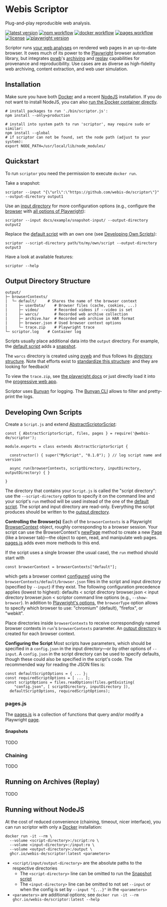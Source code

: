 Webis Scriptor
==============
Plug-and-play reproducible web analysis.

[![latest version](https://img.shields.io/github/v/tag/webis-de/scriptor?label=latest&sort=semver)](https://github.com/webis-de/scriptor)
[![npm workflow](https://img.shields.io/github/workflow/status/webis-de/scriptor/Publish%20to%20NPM?label=nodejs)](https://www.npmjs.com/package/@webis-de/scriptor)
[![docker workflow](https://img.shields.io/github/workflow/status/webis-de/scriptor/Publish%20to%20GitHub%20Packages?label=docker)](https://github.com/webis-de/scriptor/pkgs/container/scriptor)
[![pages workflow](https://img.shields.io/github/workflow/status/webis-de/scriptor/pages-build-deployment?label=api%20docs)](https://webis.de/scriptor)
[![license](https://img.shields.io/github/license/webis-de/scriptor)](https://github.com/webis-de/scriptor/blob/main/LICENSE)
[![playwright version](https://img.shields.io/github/package-json/dependency-version/webis-de/scriptor/dev/playwright)](https://playwright.dev/)

Scriptor runs [your web analyses](#developing-own-scripts) on rendered web pages in an up-to-date browser. It owes much of its power to the [Playwright](https://playwright.dev/) browser automation library, but integrates [pywb](https://github.com/webrecorder/pywb)'s [archiving](#output-directory-structure) and [replay](#running-on-archives-replay) capabilities for provenance and reproducibility. Use cases are as diverse as high-fidelity web archiving, content extraction, and web user simulation.



Installation
------------
Make sure you have both [Docker](https://docs.docker.com/get-docker/) and a recent [NodeJS](https://nodejs.dev/learn/how-to-install-nodejs) installation. If you do not want to install NodeJS, you can also [run the Docker container directly](#running-without-nodejs).
```
# install packages to run './bin/scriptor.js':
npm install --only=production

# install into system path to run 'scriptor', may require sudo or similar:
npm install --global
# if scriptor can not be found, set the node path (adjust to your system):
export NODE_PATH=/usr/local/lib/node_modules/
```



Quickstart
----------
To run `scriptor` you need the permission to execute `docker run`.

Take a snapshot:
```
scriptor --input "{\"url\":\"https://github.com/webis-de/scriptor\"}" --output-directory output1
```

Use an [input directory](https://github.com/webis-de/scriptor/tree/main/docs/example/snapshot-input) for more configuration options (e.g., configure the [browser](https://github.com/webis-de/scriptor/blob/main/docs/example/snapshot-input/browserContexts/default/browser.json) with [all options of Playwright](https://playwright.dev/docs/api/class-browsertype#browser-type-launch-persistent-context)):
```
scriptor --input docs/example/snapshot-input/ --output-directory output2
```

Replace the [default script](https://github.com/webis-de/scriptor/blob/main/scripts/Snapshot-0.1.0/Script.js) with an own one (see [Developing Own Scripts](#developing-own-scripts)):
```
scriptor --script-directory path/to/my/own/script --output-directory output3
```

Have a look at available features:
```
scriptor --help
```



Output Directory Structure
--------------------------
```
output/
├─ browserContexts/
|  └─ default/     # Shares the name of the browser context
|     ├─ userData/    # Browser files (cache, cookies, ...)
|     ├─ video/       # Recorded videos if --video is set
|     ├─ warcs/       # Recorded web archive collection
|     ├─ archive.har  # Recorded web archive in HAR format
|     ├─ browser.json # Used browser context options
|     └─ trace.zip    # Playwright trace
└─ scriptor.log    # Container log
```
Scripts usually place additional data into the `output` directory. For example, the [default script](https://github.com/webis-de/scriptor/blob/main/scripts/Snapshot-0.1.0/Script.js) adds a [snapshot](#snapshots).

The `warcs` directory is created using [pywb](https://github.com/webrecorder/pywb) and thus follows its [directory structure](https://pywb.readthedocs.io/en/latest/manual/configuring.html#directory-structure). Note that efforts exist to [standardize this structure](https://github.com/webrecorder/wacz-spec): and they are looking for feedback!

To view the `trace.zip`, see [the playwright docs](https://playwright.dev/docs/trace-viewer#viewing-the-trace) or just directly load it into the [progressive web app](https://trace.playwright.dev/).

Scriptor uses [Bunyan](https://github.com/trentm/node-bunyan) for logging. The [Bunyan CLI](https://github.com/trentm/node-bunyan#cli-usage) allows to filter and pretty-print the logs.



Developing Own Scripts
----------------------
Create a `Script.js` and extend [AbstractScriptorScript](https://github.com/webis-de/scriptor/blob/main/lib/AbstractScriptorScript.js):
```
const { AbstractScriptorScript, files, pages } = require('@webis-de/scriptor');

module.exports = class extends AbstractScriptorScript {

  constructor() { super("MyScript", "0.1.0"); } // log script name and version
  
  async run(browserContexts, scriptDirectory, inputDirectory, outputDirectory) { }

}
```
The directory that contains your `Script.js` is called the "script directory": use the `--script-directory` option to specify it on the command line and your script's `run` method will be used instead of the one of the [default script](https://github.com/webis-de/scriptor/blob/main/scripts/Snapshot-0.1.0/Script.js). The script and input directory are read-only. Everything the script produces should be written to the [output directory](#output-directory-structure).

**Controlling the Browser(s)**
Each of the `browserContexts` is a Playwright [BrowserContext](https://playwright.dev/docs/api/class-browsercontext) object, roughly corresponding to a browser session. Your script can use the BrowserContext's [newPage](https://playwright.dev/docs/api/class-browsercontext#browser-context-new-page) method to create a new [Page](https://playwright.dev/docs/api/class-page) (like a browser tab)—the object to open, read, and manipulate web pages. [pages.js](#pagesjs) adds even more methods to this end.

If the script uses a single browser (the usual case), the `run` method should start with
```
const browserContext = browserContexts["default"];
```
which gets a browser context [configured](https://playwright.dev/docs/api/class-browsertype#browser-type-launch-persistent-context) using the `browserContexts/default/browser.json` files in the script and input directory (specified by `--input`) if they exist. The following configuration precedence applies (lowest to highest): defaults < script directory browser.json < input directory browser.json < scriptor command line options (e.g., `--show-browser`). In addition to [Playwright's options](https://playwright.dev/docs/api/class-browsertype#browser-type-launch-persistent-context), the `browserType` option allows to specify which browser to use: "chromium" (default), "firefox", or "webkit".

Place directories inside `browserContexts` to receive correspondingly named browser contexts in `run`'s `browserContexts` parameter. An [output directory](#output-directory-structure) is created for each browser context.

**Configuring the Script**
Most scripts have parameters, which should be specified in a `config.json` in the input directory—or by other options of `--input`. A `config.json` in the script directory can be used to specify defaults, though these could also be specified in the script's code. The recommended way for reading the JSON files is:
```
const defaultScriptOptions = { ... };
const requiredScriptOptions = [ ... ];
const scriptOptions = files.readOptions(files.getExisting(
    "config.json", [ scriptDirectory, inputDirectory ]),
  defaultScriptOptions, requiredScriptOptions);
```


### pages.js
The [pages.js](https://github.com/webis-de/scriptor/blob/main/lib/pages.js) is a collection of functions that query and/or modify a Playwright [page](https://playwright.dev/docs/api/class-page).

#### Snapshots
TODO


### Chaining
TODO



Running on Archives (Replay)
----------------------------
TODO



Running without NodeJS
----------------------
At the cost of reduced convenience (chaining, timeout, nicer interface), you can run scriptor with only a [Docker](https://docs.docker.com/get-docker/) installation:
```
docker run -it --rm \
  --volume <script-directory>:/script:ro \
  --volume <input-directory>:/input:ro \
  --volume <output-directory>:/output \
  ghcr.io/webis-de/scriptor:latest <parameters>
```
- `<script/input/output-directory>` are the absolute paths to the respective directories
  - The `<script-directory>` line can be omitted to run the [Snapshot script](https://github.com/webis-de/scriptor/blob/main/scripts/Snapshot-0.1.0/Script.js)
  - The `<input-directory>` line can be omitted to not set `--input` or when the config is set by `--input "{...}"` in the `<parameters>`
- `<parameters>` are additional options; see `docker run -it --rm ghcr.io/webis-de/scriptor:latest --help`

